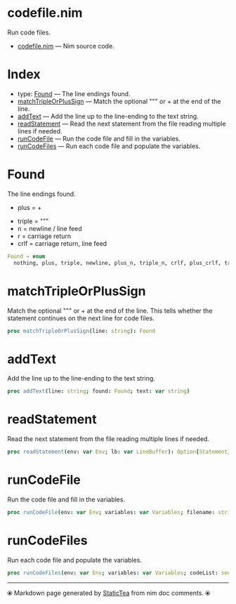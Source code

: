 # codefile.nim

Run code files.

* [codefile.nim](../src/codefile.nim) &mdash; Nim source code.
# Index

* type: [Found](#found) &mdash; The line endings found.
* [matchTripleOrPlusSign](#matchtripleorplussign) &mdash; Match the optional """ or + at the end of the line.
* [addText](#addtext) &mdash; Add the line up to the line-ending to the text string.
* [readStatement](#readstatement) &mdash; Read the next statement from the file reading multiple lines if needed.
* [runCodeFile](#runcodefile) &mdash; Run the code file and fill in the variables.
* [runCodeFiles](#runcodefiles) &mdash; Run each code file and populate the variables.

# Found

The line endings found.<ul class="simple"><li>plus = +</li>
<li>triple = """</li>
<li>n = newline / line feed</li>
<li>r = carriage return</li>
<li>crlf = carriage return, line feed</li>
</ul>


```nim
Found = enum
  nothing, plus, triple, newline, plus_n, triple_n, crlf, plus_crlf, triple_crlf
```

# matchTripleOrPlusSign

Match the optional """ or + at the end of the line. This tells whether the statement continues on the next line for code files.

```nim
proc matchTripleOrPlusSign(line: string): Found
```

# addText

Add the line up to the line-ending to the text string.

```nim
proc addText(line: string; found: Found; text: var string)
```

# readStatement

Read the next statement from the file reading multiple lines if needed.

```nim
proc readStatement(env: var Env; lb: var LineBuffer): Option[Statement]
```

# runCodeFile

Run the code file and fill in the variables.

```nim
proc runCodeFile(env: var Env; variables: var Variables; filename: string)
```

# runCodeFiles

Run each code file and populate the variables.

```nim
proc runCodeFiles(env: var Env; variables: var Variables; codeList: seq[string])
```


---
⦿ Markdown page generated by [StaticTea](https://github.com/flenniken/statictea/) from nim doc comments. ⦿
